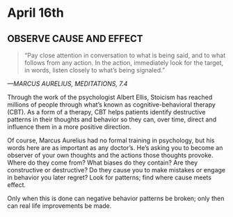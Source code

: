 # April 16th
## OBSERVE CAUSE AND EFFECT

> “Pay close attention in conversation to what is being said, and to what follows from any action. In the action, immediately look for the target, in words, listen closely to what’s being signaled.”

*—MARCUS AURELIUS, MEDITATIONS, 7.4*

Through the work of the psychologist Albert Ellis, Stoicism has reached millions of people through what’s known as cognitive-behavioral therapy (CBT). As a form of a therapy, CBT helps patients identify destructive patterns in their thoughts and behavior so they can, over time, direct and influence them in a more positive direction.

Of course, Marcus Aurelius had no formal training in psychology, but his words here are as important as any doctor’s. He’s asking you to become an observer of your own thoughts and the actions those thoughts provoke. Where do they come from? What biases do they contain? Are they constructive or destructive? Do they cause you to make mistakes or engage in behavior you later regret? Look for patterns; find where cause meets effect.

Only when this is done can negative behavior patterns be broken; only then can real life improvements be made.

